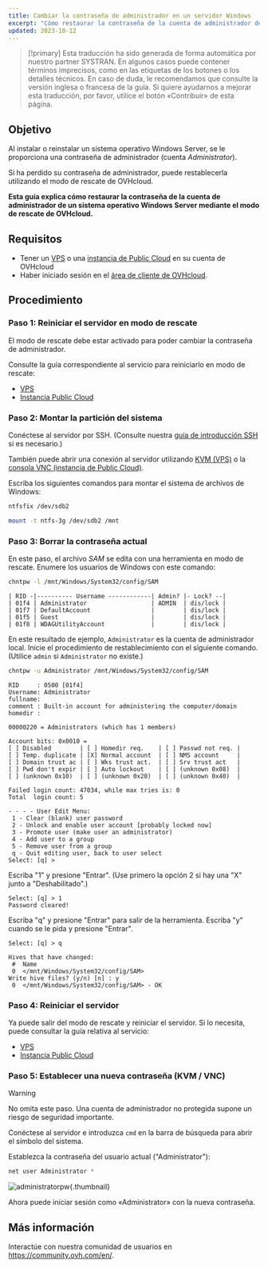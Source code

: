 ```yaml
---
title: Cambiar la contraseña de administrador en un servidor Windows
excerpt: "Cómo restaurar la contraseña de la cuenta de administrador de Windows en un VPS o una instancia de Public Cloud utilizando el modo de rescate de OVHcloud"
updated: 2023-10-12
---
```


> [!primary]
> Esta traducción ha sido generada de forma automática por nuestro partner SYSTRAN. En algunos casos puede contener términos imprecisos, como en las etiquetas de los botones o los detalles técnicos. En caso de duda, le recomendamos que consulte la versión inglesa o francesa de la guía. Si quiere ayudarnos a mejorar esta traducción, por favor, utilice el botón «Contribuir» de esta página.
> 

## Objetivo

Al instalar o reinstalar un sistema operativo Windows Server, se le proporciona una contraseña de administrador (cuenta *Administrator*).

Si ha perdido su contraseña de administrador, puede restablecerla utilizando el modo de rescate de OVHcloud.

**Esta guía explica cómo restaurar la contraseña de la cuenta de administrador de un sistema operativo Windows Server mediante el modo de rescate de OVHcloud.**

## Requisitos

- Tener un [VPS](https://www.ovhcloud.com/es-es/vps/) o una [instancia de Public Cloud](https://www.ovhcloud.com/es-es/public-cloud/) en su cuenta de OVHcloud
- Haber iniciado sesión en el [área de cliente de OVHcloud](https://www.ovh.com/auth/?action=gotomanager&from=https://www.ovh.es/&ovhSubsidiary=es).

## Procedimiento

### Paso 1: Reiniciar el servidor en modo de rescate

El modo de rescate debe estar activado para poder cambiar la contraseña de administrador.

Consulte la guía correspondiente al servicio para reiniciarlo en modo de rescate:

- [VPS](rescue1.)
- [Instancia Public Cloud](put_an_instance_in_rescue_mode1.)

### Paso 2: Montar la partición del sistema

Conéctese al servidor por SSH. (Consulte nuestra [guía de introducción SSH](ssh_introduction1.) si es necesario.)

También puede abrir una conexión al servidor utilizando [KVM (VPS)](using_kvm_for_vps1.) o la [consola VNC (instancia de Public Cloud)](first_steps_with_public_cloud_instance#accessvnc.).

Escriba los siguientes comandos para montar el sistema de archivos de Windows:

```bash
ntfsfix /dev/sdb2
```

```bash
mount -t ntfs-3g /dev/sdb2 /mnt
```

### Paso 3: Borrar la contraseña actual

En este paso, el archivo *SAM* se edita con una herramienta en modo de rescate. Enumere los usuarios de Windows con este comando:

```bash
chntpw -l /mnt/Windows/System32/config/SAM
```

```text
| RID -|---------- Username ------------| Admin? |- Lock? --|
| 01f4 | Administrator                  | ADMIN  | dis/lock |
| 01f7 | DefaultAccount                 |        | dis/lock |
| 01f5 | Guest                          |        | dis/lock |
| 01f8 | WDAGUtilityAccount             |        | dis/lock |
```

En este resultado de ejemplo, `Administrator` es la cuenta de administrador local. Inicie el procedimiento de restablecimiento con el siguiente comando. (Utilice `admin` si `Administrator` no existe.)

```bash
chntpw -u Administrator /mnt/Windows/System32/config/SAM
```

```text
RID     : 0500 [01f4]
Username: Administrator
fullname:
comment : Built-in account for administering the computer/domain
homedir :

00000220 = Administrators (which has 1 members)

Account bits: 0x0010 =
[ ] Disabled        | [ ] Homedir req.    | [ ] Passwd not req. |
[ ] Temp. duplicate | [X] Normal account  | [ ] NMS account     |
[ ] Domain trust ac | [ ] Wks trust act.  | [ ] Srv trust act   |
[ ] Pwd don't expir | [ ] Auto lockout    | [ ] (unknown 0x08)  |
[ ] (unknown 0x10)  | [ ] (unknown 0x20)  | [ ] (unknown 0x40)  |

Failed login count: 47034, while max tries is: 0
Total  login count: 5

- - - - User Edit Menu:
 1 - Clear (blank) user password
 2 - Unlock and enable user account [probably locked now]
 3 - Promote user (make user an administrator)
 4 - Add user to a group
 5 - Remove user from a group
 q - Quit editing user, back to user select
Select: [q] >
```

Escriba "1" y presione "Entrar". (Use primero la opción 2 si hay una "X" junto a "Deshabilitado".)

```text
Select: [q] > 1
Password cleared!
```

Escriba "q" y presione "Entrar" para salir de la herramienta. Escriba "y" cuando se le pida y presione "Entrar".

```text
Select: [q] > q
 
Hives that have changed:
 #  Name
 0  </mnt/Windows/System32/config/SAM>
Write hive files? (y/n) [n] : y
 0  </mnt/Windows/System32/config/SAM> - OK
```

### Paso 4: Reiniciar el servidor

Ya puede salir del modo de rescate y reiniciar el servidor. Si lo necesita, puede consultar la guía relativa al servicio:

- [VPS](rescue1.)
- [Instancia Public Cloud](put_an_instance_in_rescue_mode1.)

### Paso 5: Establecer una nueva contraseña (KVM / VNC)

> [!warning]
>
> No omita este paso. Una cuenta de administrador no protegida supone un riesgo de seguridad importante.
>

Conéctese al servidor e introduzca `cmd` en la barra de búsqueda para abrir el símbolo del sistema.

Establezca la contraseña del usuario actual ("Administrator"):

```powershell
net user Administrator *
```

![administratorpw](adminpw_win.png){.thumbnail}

Ahora puede iniciar sesión como «Administrator» con la nueva contraseña.

## Más información

Interactúe con nuestra comunidad de usuarios en <https://community.ovh.com/en/>.
